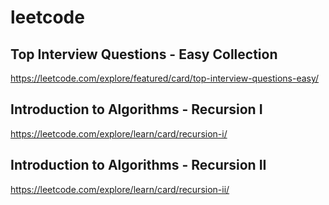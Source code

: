 # leetcode

## Top Interview Questions - Easy Collection

https://leetcode.com/explore/featured/card/top-interview-questions-easy/

## Introduction to Algorithms - Recursion I

https://leetcode.com/explore/learn/card/recursion-i/

## Introduction to Algorithms - Recursion II

https://leetcode.com/explore/learn/card/recursion-ii/
